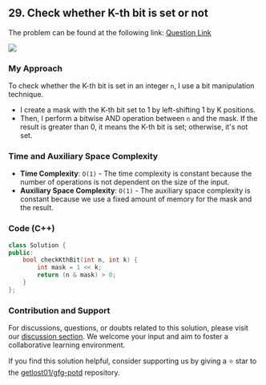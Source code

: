 ## 29. Check whether K-th bit is set or not
The problem can be found at the following link: [Question Link](https://practice.geeksforgeeks.org/problems/check-whether-k-th-bit-is-set-or-not-1587115620/1)

![](https://badgen.net/badge/Level/Easy/green)

### My Approach
To check whether the K-th bit is set in an integer `n`, I use a bit manipulation technique. 
- I create a mask with the K-th bit set to 1 by left-shifting 1 by K positions.
- Then, I perform a bitwise AND operation between `n` and the mask. If the result is greater than 0, it means the K-th bit is set; otherwise, it's not set.

### Time and Auxiliary Space Complexity

- **Time Complexity**: `O(1)` - The time complexity is constant because the number of operations is not dependent on the size of the input.
- **Auxiliary Space Complexity**: `O(1)` - The auxiliary space complexity is constant because we use a fixed amount of memory for the mask and the result.

### Code (C++)
```cpp
class Solution {
public:
    bool checkKthBit(int n, int k) {
        int mask = 1 << k; 
        return (n & mask) > 0;
    }
};
```

### Contribution and Support

For discussions, questions, or doubts related to this solution, please visit our [discussion section](https://github.com/getlost01/gfg-potd/discussions). We welcome your input and aim to foster a collaborative learning environment.

If you find this solution helpful, consider supporting us by giving a ⭐ star to the [getlost01/gfg-potd](https://github.com/getlost01/gfg-potd) repository.